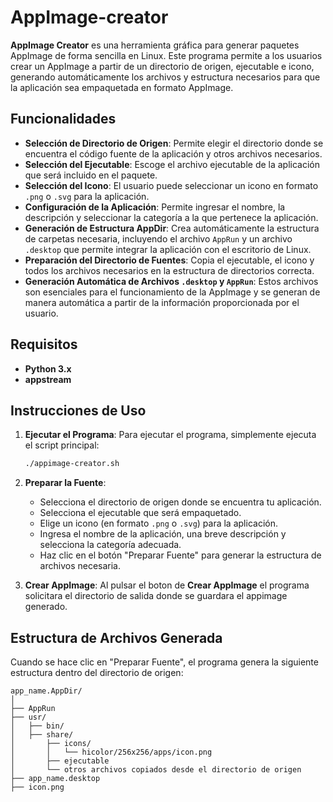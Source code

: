 # AppImage-creator

**AppImage Creator** es una herramienta gráfica para generar paquetes AppImage de forma sencilla en Linux. Este programa permite a los usuarios crear un AppImage a partir de un directorio de origen, ejecutable e icono, generando automáticamente los archivos y estructura necesarios para que la aplicación sea empaquetada en formato AppImage.

## Funcionalidades

- **Selección de Directorio de Origen**: Permite elegir el directorio donde se encuentra el código fuente de la aplicación y otros archivos necesarios.
- **Selección del Ejecutable**: Escoge el archivo ejecutable de la aplicación que será incluido en el paquete.
- **Selección del Icono**: El usuario puede seleccionar un icono en formato `.png` o `.svg` para la aplicación.
- **Configuración de la Aplicación**: Permite ingresar el nombre, la descripción y seleccionar la categoría a la que pertenece la aplicación.
- **Generación de Estructura AppDir**: Crea automáticamente la estructura de carpetas necesaria, incluyendo el archivo `AppRun` y un archivo `.desktop` que permite integrar la aplicación con el escritorio de Linux.
- **Preparación del Directorio de Fuentes**: Copia el ejecutable, el icono y todos los archivos necesarios en la estructura de directorios correcta.
- **Generación Automática de Archivos `.desktop` y `AppRun`**: Estos archivos son esenciales para el funcionamiento de la AppImage y se generan de manera automática a partir de la información proporcionada por el usuario.

## Requisitos

- **Python 3.x**
- **appstream**
  
## Instrucciones de Uso

1. **Ejecutar el Programa**:
   Para ejecutar el programa, simplemente ejecuta el script principal:
   ```bash
   ./appimage-creator.sh
   ```

2. **Preparar la Fuente**:
   - Selecciona el directorio de origen donde se encuentra tu aplicación.
   - Selecciona el ejecutable que será empaquetado.
   - Elige un icono (en formato `.png` o `.svg`) para la aplicación.
   - Ingresa el nombre de la aplicación, una breve descripción y selecciona la categoría adecuada.
   - Haz clic en el botón "Preparar Fuente" para generar la estructura de archivos necesaria.

3. **Crear AppImage**:
   Al pulsar el boton de **Crear AppImage** el programa solicitara el directorio de salida donde se guardara el appimage generado.

## Estructura de Archivos Generada

Cuando se hace clic en "Preparar Fuente", el programa genera la siguiente estructura dentro del directorio de origen:

```
app_name.AppDir/
│
├── AppRun
├── usr/
│   ├── bin/
│   ├── share/
│       ├── icons/
│       │   └── hicolor/256x256/apps/icon.png
│       ├── ejecutable
│       └── otros archivos copiados desde el directorio de origen
├── app_name.desktop
├── icon.png
```

